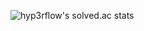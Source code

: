 ![hyp3rflow's solved.ac stats](https://github-readme-solvedac.hyp3rflow.vercel.app/api/?handle=shkk0628)
